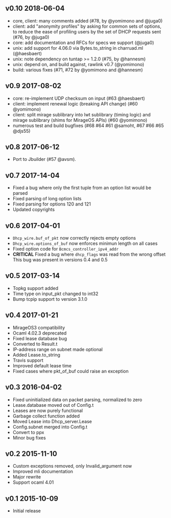 v0.10 2018-06-04
----------------

* core, client: many comments added (#78, by @yomimono and @juga0)
* client: add "anonymity profiles" by asking for common sets of options, to reduce the ease of profiling users by the set of DHCP requests sent (#76, by @juga0)
* core: add documentation and RFCs for specs we support (@juga0)
* unix: add support for 4.06.0 via Bytes.to_string in charruad.ml (@haesbaert)
* unix: note dependency on tuntap >= 1.2.0 (#75, by @hannesm)
* unix: depend on, and build against, rawlink v0.7 (@yomimono)
* build: various fixes (#71, #72 by @yomimono and @hannesm)

v0.9 2017-08-02
---------------

* core: re-implement UDP checksum on input (#63 @haesbaert)
* client: implement renewal logic (breaking API change) (#60 @yomimono)
* client: split mirage sublibrary into lwt sublibrary (timing logic) and mirage sublibrary (shims for MirageOS APIs) (#60 @yomimono)
* numerous test and build bugfixes (#68 #64 #61 @samoht, #67 #66 #65 @djs55)

v0.8 2017-06-12
---------------

* Port to Jbuilder (#57 @avsm).

v0.7 2017-14-04
---------------

* Fixed a bug where only the first tuple from an option list would be parsed
* Fixed parsing of long option lists
* Fixed parsing for options 120 and 121
* Updated copyrights

v0.6 2017-04-01
---------------

* `Dhcp_wire.buf_of_pkt` now correctly rejects empty options
* `Dhcp_wire.options_of_buf` now enforces minimun length on all cases
* Fixed option code for `Bcmcs_controller_ipv4_addr`
* **CRITICAL** Fixed a bug where `dhcp_flags` was read from the wrong offset
This bug was present in versions 0.4 and 0.5

v0.5 2017-03-14
---------------

* Topkg support added
* Time type on input_pkt changed to int32
* Bump tcpip support to version 3.1.0

v0.4 2017-01-21
---------------

* MirageOS3 compatibility
* Ocaml 4.02.3 deprecated
* Fixed lease database bug
* Converted to Result.t
* IP-address range on subnet made optional
* Added Lease.to_string
* Travis support
* Improved default lease time
* Fixed cases where pkt_of_buf could raise an exception

v0.3 2016-04-02
---------------

* Fixed uninitialized data on packet parsing, normalized to zero
* Lease.database moved out of Config.t
* Leases are now purely functional
* Garbage collect function added
* Moved Lease into Dhcp_server.Lease
* Config.subnet merged into Config.t
* Convert to ppx
* Minor bug fixes

v0.2 2015-11-10
---------------

* Custom exceptions removed, only Invalid_argument now
* Improved mli documentation
* Major rewrite
* Support ocaml 4.01

v0.1 2015-10-09
---------------

* Initial release
